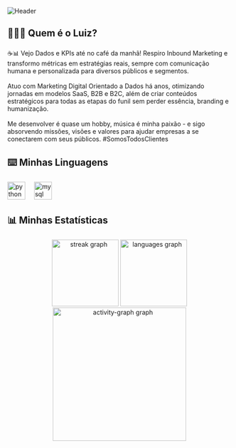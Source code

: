 ![Header](./luiz-git-header-final.gif)

<h2 align="left">👨🏽‍💻 Quem é o Luiz?</h2>

###

<p align="left">☕📊 Vejo Dados e KPIs até no café da manhã! Respiro Inbound Marketing e transformo métricas em estratégias reais, sempre com comunicação humana e personalizada para diversos públicos e segmentos. <br><br>Atuo com Marketing Digital Orientado a Dados há anos, otimizando jornadas em modelos SaaS, B2B e B2C, além de criar conteúdos estratégicos para todas as etapas do funil sem perder essência, branding e humanização. <br><br>Me desenvolver é quase um hobby, música é minha paixão - e sigo absorvendo missões, visões e valores para ajudar empresas a se conectarem com seus públicos. #SomosTodosClientes</p>

###

<h2 align="left">⌨️ Minhas Linguagens</h2>

###

<div align="left">
  <img src="https://img.shields.io/badge/Python-3776AB?logo=python&logoColor=white&style=for-the-badge" height="40" alt="python logo"  />
  <img width="12" />
  <img src="https://cdn.simpleicons.org/mysql/4479A1" height="40" alt="mysql logo"  />
</div>

###

<h2 align="left">📊 Minhas Estatísticas</h2>

###

<div align="center">
  <img src="https://streak-stats.demolab.com?user=luizdaniloalmeida&locale=pt-br&mode=weekly&theme=rose_pine&hide_border=false&border_radius=5&date_format=j%20M%5B%20Y%5D&order=3" height="150" alt="streak graph"  />
  <img src="https://github-readme-stats.vercel.app/api/top-langs?username=luizdaniloalmeida&locale=pt-br&hide_title=false&layout=compact&card_width=320&langs_count=5&theme=rose_pine&hide_border=true&order=2&custom_title=%E2%8C%A8%EF%B8%8F%20Linguagens%20Recentes" height="150" alt="languages graph"  />
  <img src="https://github-readme-activity-graph.vercel.app/graph?username=luizdaniloalmeida&radius=16&theme=nightowl&area=true&order=5&custom_title=%F0%9F%8C%9F%F0%9F%8E%96%EF%B8%8F%F0%9F%97%93%EF%B8%8F%20Meu%20Gr%C3%A1fico%20de%20Contribui%C3%A7%C3%A3o&hide_border=true&hide_title=false" height="300" alt="activity-graph graph"  />
</div>

###
